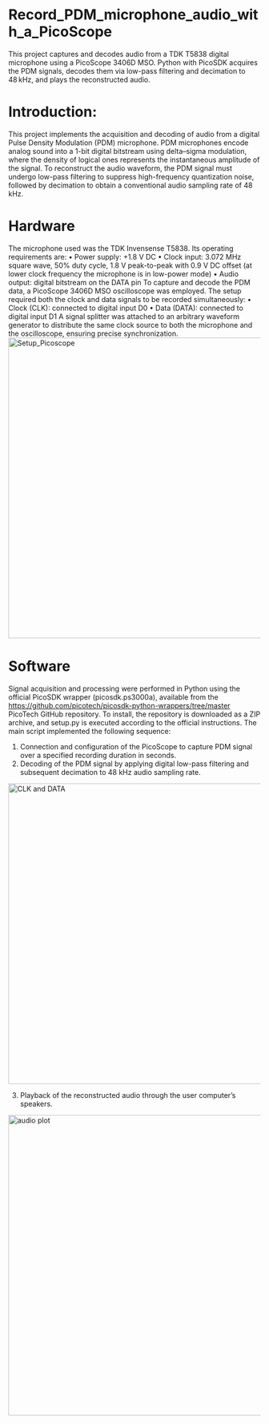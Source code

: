 # Record_PDM_microphone_audio_with_a_PicoScope
This project captures and decodes audio from a TDK T5838 digital microphone using a PicoScope 3406D MSO. Python with PicoSDK acquires the PDM signals, decodes them via low-pass filtering and decimation to 48 kHz, and plays the reconstructed audio.

# Introduction:
This project implements the acquisition and decoding of audio from a digital Pulse Density Modulation (PDM) microphone. PDM microphones encode analog sound into a 1-bit digital bitstream using delta–sigma modulation, where the density of logical ones represents the instantaneous amplitude of the signal. To reconstruct the audio waveform, the PDM signal must undergo low-pass filtering to suppress high-frequency quantization noise, followed by decimation to obtain a conventional audio sampling rate of 48 kHz.

# Hardware
The microphone used was the TDK Invensense T5838. Its operating requirements are:
•	Power supply: +1.8 V DC
•	Clock input: 3.072 MHz square wave, 50% duty cycle, 1.8 V peak-to-peak with 0.9 V DC offset (at lower clock frequency the microphone is in low-power mode)
•	Audio output: digital bitstream on the DATA pin
To capture and decode the PDM data, a PicoScope 3406D MSO oscilloscope was employed. The setup required both the clock and data signals to be recorded simultaneously:
•	Clock (CLK): connected to digital input D0
•	Data (DATA): connected to digital input D1
A signal splitter was attached to an arbitrary waveform generator to distribute the same clock source to both the microphone and the oscilloscope, ensuring precise synchronization.
<img width="600" alt="Setup_Picoscope" src="https://github.com/user-attachments/assets/e10966df-4bf1-4d79-afbb-794c4fdec925" />


# Software
Signal acquisition and processing were performed in Python using the official PicoSDK wrapper (picosdk.ps3000a), available from the https://github.com/picotech/picosdk-python-wrappers/tree/master  PicoTech GitHub repository. To install, the repository is downloaded as a ZIP archive, and setup.py is executed according to the official instructions.
The main script implemented the following sequence:
1.	Connection and configuration of the PicoScope to capture PDM signal over a specified recording duration in seconds.
2.	Decoding of the PDM signal by applying digital low-pass filtering and subsequent decimation to 48 kHz audio sampling rate.
<img width="600"  alt="CLK and DATA" src="https://github.com/user-attachments/assets/15c5c07a-1f4d-4ae4-9fc7-119d8f957c58" />

3.	Playback of the reconstructed audio through the user computer’s speakers.
<img width="600"  alt="audio plot" src="https://github.com/user-attachments/assets/dcf52813-9972-4f20-8b61-8532db03547b" />

